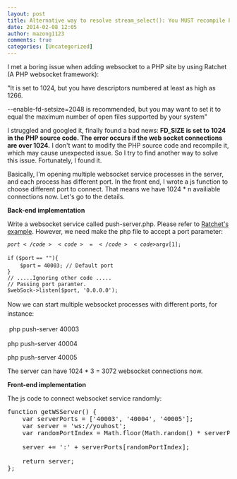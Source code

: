 ```yaml
---
layout: post
title: Alternative way to resolve stream_select(): You MUST recompile PHP with a larger value of FD_SETSIZE issue
date: 2014-02-08 12:05
author: mazong1123
comments: true
categories: [Uncategorized]
---
```

I met a boring issue when adding websocket to a PHP site by using Ratchet (A PHP websocket framework):

"It is set to 1024, but you have descriptors numbered at least as high as 1266.

--enable-fd-setsize=2048 is recommended, but you may want to set it
to equal the maximum number of open files supported by your system"

I struggled and googled it, finally found a bad news: <strong>FD_SIZE is set to 1024 in the PHP source code. The error occurs if the web socket connections are over 1024.</strong> I don't want to modify the PHP source code and recompile it, which may cause unexpected issue. So I try to find another way to solve this issue. Fortunately, I found it.

Basically, I'm opening multiple websocket service processes in the server, and each process has different port. In the front end, I wrote a js function to choose different port to connect. That means we have 1024 * n availiable connections now. Let's go to the details.

<strong>Back-end implementation</strong>

Write a websocket service called push-server.php. Please refer to <a href="http://socketo.me/docs/push" target="_blank">Ratchet's example</a>. However, we need make the php file to accept a port parameter:

<code>$port</code> <code>= </code><code>$argv</code><code>[1];</code>
<div><code>if</code> <code>(</code><code>$port</code> <code>== </code><code>""</code><code>){</code></div>
<div><code>    </code><code>$port</code> <code>= 40003; </code><code>// Default port</code></div>
<div><code>}</code></div>
<div><code>// .....Ignoring other code .....</code></div>
<div></div>
<div><code>// Passing port paramter.</code></div>
<div><code>$webSock</code><code>-&gt;listen(</code><code>$port</code><code>, </code><code>'0.0.0.0'</code><code>);</code></div>
<div></div>
<div></div>
<div>

<span style="line-height:1.5;">Now we can start multiple websocket processes with different ports, for instance:</span>

<span style="line-height:1.5;"> </span>php push-server 40003

php push-server 40004

php push-server 40005

The server can have 1024 * 3 = 3072 websocket connections now.

<strong>Front-end implementation</strong>

The js code to connect websocket service randomly:
<pre>function getWSServer() {
    var serverPorts = ['40003', '40004', '40005'];
    var server = 'ws://youhost';
    var randomPortIndex = Math.floor(Math.random() * serverPorts.length);

    server += ':' + serverPorts[randomPortIndex];

    return server;
};</pre>
</div>
